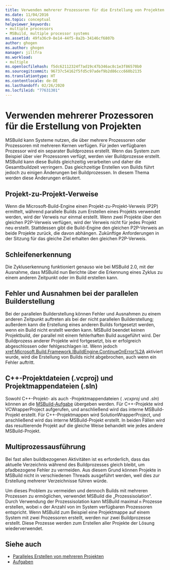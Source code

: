 ```yaml
---
title: Verwenden mehrerer Prozessoren für die Erstellung von Projekten | Microsoft-Dokumentation
ms.date: 11/04/2016
ms.topic: conceptual
helpviewer_keywords:
- multiple processors
- MSBuild, multiple processor systems
ms.assetid: 49fa36c9-8e14-44f5-8a2b-34146cf6807b
author: ghogen
ms.author: ghogen
manager: jillfra
ms.workload:
- multiple
ms.openlocfilehash: f5dc62112324f7ad19c47b346ac8c1e3f86570b0
ms.sourcegitcommit: 96737c54162f5fd5c97adef9b2d86ccc660b2135
ms.translationtype: HT
ms.contentlocale: de-DE
ms.lasthandoff: 02/26/2020
ms.locfileid: "77631301"
---
```

# <a name="use-multiple-processors-to-build-projects"></a>Verwenden mehrerer Prozessoren für die Erstellung von Projekten

MSBuild kann Systeme nutzen, die über mehrere Prozessoren oder Prozessoren mit mehreren Kernen verfügen. Für jeden verfügbaren Prozessor wird ein separater Buildprozess erstellt. Wenn das System zum Beispiel über vier Prozessoren verfügt, werden vier Buildprozesse erstellt. MSBuild kann diese Builds gleichzeitig verarbeiten und daher die Gesamtbuildzeit verringern. Das gleichzeitige Erstellen von Builds führt jedoch zu einigen Änderungen bei Buildprozessen. In diesem Thema werden diese Änderungen erläutert.

## <a name="project-to-project-references"></a>Projekt-zu-Projekt-Verweise

 Wenn die Microsoft-Build-Engine einen Projekt-zu-Projekt-Verweis (P2P) ermittelt, während parallele Builds zum Erstellen eines Projekts verwendet werden, wird der Verweis nur einmal erstellt. Wenn zwei Projekte über den gleichen P2P-Verweis verfügen, wird der Verweis nicht für jedes Projekt neu erstellt. Stattdessen gibt die Build-Engine den gleichen P2P-Verweis an beide Projekte zurück, die davon abhängen. Zukünftige Anforderungen in der Sitzung für das gleiche Ziel erhalten den gleichen P2P-Verweis.

## <a name="cycle-detection"></a>Schleifenerkennung

 Die Zykluserkennung funktioniert genauso wie bei MSBuild 2.0, mit der Ausnahme, dass MSBuild nun Berichte über die Erkennung eines Zyklus zu einem anderen Zeitpunkt oder im Build erstellen kann.

## <a name="errors-and-exceptions-during-parallel-builds"></a>Fehler und Ausnahmen bei der parallelen Builderstellung

 Bei der parallelen Builderstellung können Fehler und Ausnahmen zu einem anderen Zeitpunkt auftreten als bei der nicht parallelen Builderstellung; außerdem kann die Erstellung eines anderen Builds fortgesetzt werden, wenn ein Build nicht erstellt werden kann. MSBuild beendet keinen Projektbuild, der parallel mit einem fehlerhaften Build ausgeführt wird. Der Buildprozess anderer Projekte wird fortgesetzt, bis er erfolgreich abgeschlossen oder fehlgeschlagen ist. Wenn jedoch <xref:Microsoft.Build.Framework.IBuildEngine.ContinueOnError%2A> aktiviert wurde, wird die Erstellung von Builds nicht abgebrochen, auch wenn ein Fehler auftritt.

## <a name="c-project-vcxproj-and-solution-sln-files"></a>C++-Projektdateien (.vcproj) und Projektmappendateien (.sln)

 Sowohl C++-Projekt- als auch -Projektmappendateien ( *.vcxproj* und *.sln*) können an die [MSBuild-Aufgabe](../msbuild/msbuild-task.md) übergeben werden. Für C++-Projekte wird VCWrapperProject aufgerufen, und anschließend wird das interne MSBuild-Projekt erstellt. Für C++-Projektmappen wird SolutionWrapperProject, und anschließend wird das interne MSBuild-Projekt erstellt. In beiden Fällen wird das resultierende Projekt auf die gleiche Weise behandelt wie jedes andere MSBuild-Projekt.

## <a name="multi-process-execution"></a>Multiprozessausführung

 Bei fast allen buildbezogenen Aktivitäten ist es erforderlich, dass das aktuelle Verzeichnis während des Buildprozesses gleich bleibt, um pfadbezogene Fehler zu vermeiden. Aus diesem Grund können Projekte in MSBuild nicht in verschiedenen Threads ausgeführt werden, weil dies zur Erstellung mehrerer Verzeichnisse führen würde.

 Um dieses Problem zu vermeiden und dennoch Builds mit mehreren Prozessen zu ermöglichen, verwendet MSBuild die „Prozessisolation“. Durch Verwendung der Prozessisolation kann MSBuild maximal `n` Prozesse erstellen, wobei `n` der Anzahl von im System verfügbaren Prozessoren entspricht. Wenn MSBuild zum Beispiel eine Projektmappe auf einem System mit zwei Prozessoren erstellt, werden nur zwei Buildprozesse erstellt. Diese Prozesse werden zum Erstellen aller Projekte der Lösung wiederverwendet.

## <a name="see-also"></a>Siehe auch

- [Paralleles Erstellen von mehreren Projekten](../msbuild/building-multiple-projects-in-parallel-with-msbuild.md)
- [Aufgaben](../msbuild/msbuild-tasks.md)
